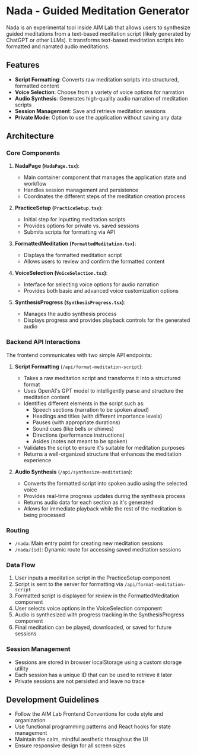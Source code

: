 # Nada - Guided Meditation Generator

Nada is an experimental tool inside AIM Lab that allows users to synthesize guided meditations from a text-based meditation script (likely generated by ChatGPT or other LLMs). It transforms text-based meditation scripts into formatted and narrated audio meditations.

## Features

- **Script Formatting**: Converts raw meditation scripts into structured, formatted content
- **Voice Selection**: Choose from a variety of voice options for narration
- **Audio Synthesis**: Generates high-quality audio narration of meditation scripts
- **Session Management**: Save and retrieve meditation sessions
- **Private Mode**: Option to use the application without saving any data

## Architecture

### Core Components

1. **NadaPage (`NadaPage.tsx`)**:

   - Main container component that manages the application state and workflow
   - Handles session management and persistence
   - Coordinates the different steps of the meditation creation process

2. **PracticeSetup (`PracticeSetup.tsx`)**:

   - Initial step for inputting meditation scripts
   - Provides options for private vs. saved sessions
   - Submits scripts for formatting via API

3. **FormattedMeditation (`FormattedMeditation.tsx`)**:

   - Displays the formatted meditation script
   - Allows users to review and confirm the formatted content

4. **VoiceSelection (`VoiceSelection.tsx`)**:

   - Interface for selecting voice options for audio narration
   - Provides both basic and advanced voice customization options

5. **SynthesisProgress (`SynthesisProgress.tsx`)**:
   - Manages the audio synthesis process
   - Displays progress and provides playback controls for the generated audio

### Backend API Interactions

The frontend communicates with two simple API endpoints:

1. **Script Formatting** (`/api/format-meditation-script`):

   - Takes a raw meditation script and transforms it into a structured format
   - Uses OpenAI's GPT model to intelligently parse and structure the meditation content
   - Identifies different elements in the script such as:
     - Speech sections (narration to be spoken aloud)
     - Headings and titles (with different importance levels)
     - Pauses (with appropriate durations)
     - Sound cues (like bells or chimes)
     - Directions (performance instructions)
     - Asides (notes not meant to be spoken)
   - Validates the script to ensure it's suitable for meditation purposes
   - Returns a well-organized structure that enhances the meditation experience

2. **Audio Synthesis** (`/api/synthesize-meditation`):
   - Converts the formatted script into spoken audio using the selected voice
   - Provides real-time progress updates during the synthesis process
   - Returns audio data for each section as it's generated
   - Allows for immediate playback while the rest of the meditation is being processed

### Routing

- `/nada`: Main entry point for creating new meditation sessions
- `/nada/[id]`: Dynamic route for accessing saved meditation sessions

### Data Flow

1. User inputs a meditation script in the PracticeSetup component
2. Script is sent to the server for formatting via `/api/format-meditation-script`
3. Formatted script is displayed for review in the FormattedMeditation component
4. User selects voice options in the VoiceSelection component
5. Audio is synthesized with progress tracking in the SynthesisProgress component
6. Final meditation can be played, downloaded, or saved for future sessions

### Session Management

- Sessions are stored in browser localStorage using a custom storage utility
- Each session has a unique ID that can be used to retrieve it later
- Private sessions are not persisted and leave no trace

## Development Guidelines

- Follow the AIM Lab Frontend Conventions for code style and organization
- Use functional programming patterns and React hooks for state management
- Maintain the calm, mindful aesthetic throughout the UI
- Ensure responsive design for all screen sizes
